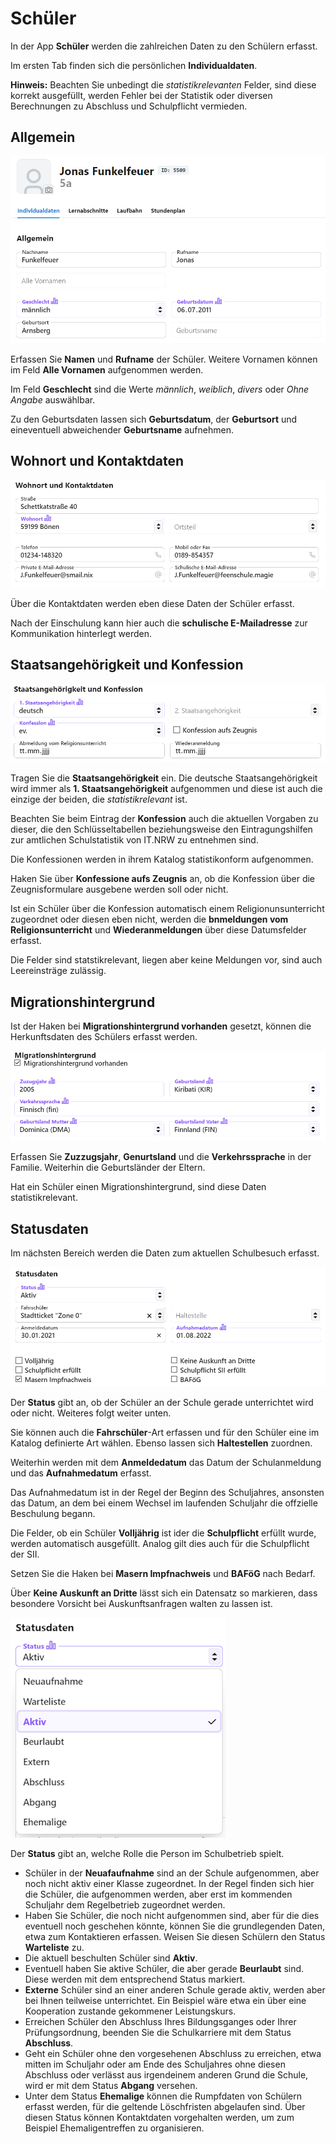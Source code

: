 # Schüler

In der App **Schüler** werden die zahlreichen Daten zu den Schülern erfasst.

Im ersten Tab finden sich die persönlichen **Individualdaten**.

**Hinweis:** Beachten Sie unbedingt die *statistikrelevanten* Felder, sind diese korrekt ausgefüllt, werden Fehler bei der Statistik oder diversen Berechnungen zu Abschluss und Schulpflicht vermieden.

## Allgemein

![Allgemeine Daten der Individualdaten (Name, Geschlecht, Geburtsort, Geburtsdatum)](./graphics/SVWS_schueler_individualdaten_basisdaten.png "Die allgemeinen Daten der Schüler.")

Erfassen Sie **Namen** und **Rufname** der Schüler. Weitere Vornamen können im Feld **Alle Vornamen** aufgenommen werden.

Im Feld **Geschlecht** sind die Werte *männlich*, *weiblich*, *divers* oder *Ohne Angabe* auswählbar.

Zu den Geburtsdaten lassen sich **Geburtsdatum**, der **Geburtsort** und eineventuell abweichender **Geburtsname** aufnehmen.

## Wohnort und Kontaktdaten

![Die Kontaktdaten wie Adresse, Telefon, E-Mail](./graphics/SVWS_schueler_individualdaten_kontaktdaten.png "Erfassen Sie die Kontakgdaten der Schüler.")

Über die Kontaktdaten werden eben diese Daten der Schüler erfasst. 

Nach der Einschulung kann hier auch die **schulische E-Mailadresse** zur Kommunikation hinterlegt werden.

## Staatsangehörigkeit und Konfession

![Daten zu Staatsangehörigkeit und Konfession](./graphics/SVWS_schueler_individualdaten_StaatsangehoerigkeitUndKonfession.png "Erfassen Sie die Daten zur Staatsangehörigkeit und der Konfsession.")

Tragen Sie die **Staatsangehörigkeit** ein. Die deutsche Staatsangehörigkeit wird immer als **1. Staatsangehörigkeit** aufgenommen und diese ist auch die einzige der beiden, die *statistikrelevant* ist.

Beachten Sie beim Eintrag der **Konfession** auch die aktuellen Vorgaben zu dieser, die den Schlüsseltabellen beziehungsweise den Eintragungshilfen zur amtlichen Schulstatistik von IT.NRW zu entnehmen sind.

Die Konfessionen werden in ihrem Katalog statistikonform aufgenommen.

Haken Sie über **Konfessione aufs Zeugnis** an, ob die Konfession über die Zeugnisformulare ausgebene werden soll oder nicht.

Ist ein Schüler über die Konfession automatisch einem Religionunsunterricht zugeordnet oder diesen eben nicht, werden die **bnmeldungen vom Religionsunterricht** und **Wiederanmeldungen** über diese Datumsfelder erfasst.

Die Felder sind statstikrelevant, liegen aber keine Meldungen vor, sind auch Leereinsträge zulässig.

## Migrationshintergrund

Ist der Haken bei **Migrationshintergrund vorhanden** gesetzt, können die Herkunftsdaten des Schülers erfasst werden.

![Bei aktiviertem Haken "Migrationshintergrund vorhanden" kann dieser erfasst werden](./graphics/SVWS_schueler_individualdaten_Migrationshintergrund.png "Bei aktiviertem Haken unter Migrationshintergrund vorhanden, kann dieser erfasst werden.")

Erfassen Sie **Zuzzugsjahr**, **Genurtsland** und die **Verkehrssprache** in der Familie. Weiterhin die Geburtsländer der Eltern.

Hat ein Schüler einen Migrationshintergrund, sind diese Daten statistikrelevant.

## Statusdaten

Im nächsten Bereich werden die Daten zum aktuellen Schulbesuch erfasst.

![Die Statusdaten der Schüler](./graphics/SVWS_schueler_individualdaten_Statusdaten.png "Setzen Sie die Statusdaten zur aktuellen Beschulung.")

Der **Status** gibt an, ob der Schüler an der Schule gerade unterrichtet wird oder nicht. Weiteres folgt weiter unten.

Sie können auch die **Fahrschüler**-Art erfassen und für den Schüler eine im Katalog definierte Art wählen. Ebenso lassen sich **Haltestellen** zuordnen.

Weiterhin werden mit dem **Anmeldedatum** das Datum der Schulanmeldung und das **Aufnahmedatum** erfasst.

Das Aufnahmedatum ist in der Regel der Beginn des Schuljahres, ansonsten das Datum, an dem bei einem Wechsel im laufenden Schuljahr die offzielle Beschulung begann.

Die Felder, ob ein Schüler **Volljährig** ist ider die **Schulpflicht** erfüllt wurde, werden automatisch ausgefüllt. Analog gilt dies auch für die Schulpflicht der SII.

Setzen Sie die Haken bei **Masern Impfnachweis** und **BAFöG** nach Bedarf.

Über **Keine Auskunft an Dritte** lässt sich ein Datensatz so markieren, dass besondere Vorsicht bei Auskunftsanfragen walten zu lassen ist.

![Die unterschiedlichen Status, die für Schüler vergeben werden können.](./graphics/SVWS_schueler_individualdaten_Statusdaten_Dropdown.png "Die Status der Schüler, die vergeben werden können. Die aktiven Schüler haben den Status Aktiv oder Extern.")

Der **Status** gibt an, welche Rolle die Person im Schulbetrieb spielt.
* Schüler in der **Neuafaufnahme** sind an der Schule aufgenommen, aber noch nicht aktiv einer Klasse zugeordnet. In der Regel finden sich hier die Schüler, die aufgenommen werden, aber erst im kommenden Schuljahr dem Regelbetrieb zugeordnet werden.
* Haben Sie Schüler, die noch nicht aufgenommen sind, aber für die dies eventuell noch geschehen könnte, können Sie die grundlegenden Daten, etwa zum Kontaktieren erfassen. Weisen Sie diesen Schülern den Status **Warteliste** zu.
* Die aktuell beschulten Schüler sind **Aktiv**. 
* Eventuell haben Sie aktive Schüler, die aber gerade **Beurlaubt** sind. Diese werden mit dem entsprechend Status markiert.
* **Externe** Schüler sind an einer anderen Schule gerade aktiv, werden aber bei Ihnen teilweise unterrichtet. Ein Beispiel wäre etwa ein über eine Kooperation zustande gekommener Leistungskurs.
* Erreichen Schüler den Abschluss Ihres Bildungsganges oder Ihrer Prüfungsordnung, beenden Sie die Schulkarriere mit dem Status **Abschluss**.
* Geht ein Schüler ohne den vorgesehenen Abschluss zu erreichen, etwa mitten im Schuljahr oder am Ende des Schuljahres ohne diesen Abschluss oder verlässt aus irgendeinem anderen Grund die Schule, wird er mit dem Status **Abgang** versehen.
* Unter dem Status **Ehemalige** können die Rumpfdaten von Schülern erfasst werden, für die geltende Löschfristen abgelaufen sind. Über diesen Status können Kontaktdaten vorgehalten werden, um zum Beispiel Ehemaligentreffen zu organisieren.
